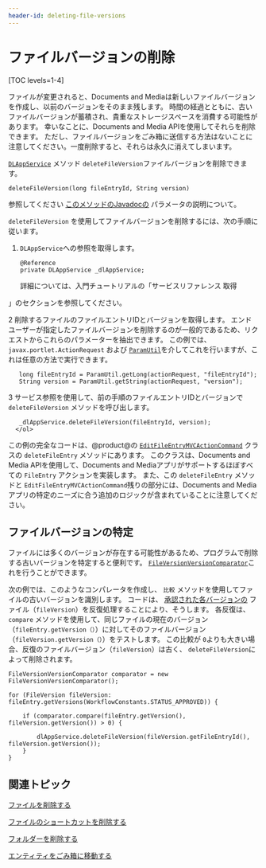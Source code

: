 ```yaml
---
header-id: deleting-file-versions
---
```


# ファイルバージョンの削除

[TOC levels=1-4]

ファイルが変更されると、Documents and Mediaは新しいファイルバージョンを作成し、以前のバージョンをそのまま残します。 時間の経過とともに、古いファイルバージョンが蓄積され、貴重なストレージスペースを消費する可能性があります。 幸いなことに、Documents and Media APIを使用してそれらを削除できます。 ただし、ファイルバージョンをごみ箱に送信する方法はないことに注意してください。一度削除すると、それらは永久に消えてしまいます。

[`DLAppService`](@platform-ref@/7.1-latest/javadocs/portal-kernel/com/liferay/document/library/kernel/service/DLAppService.html) メソッド `deleteFileVersion`ファイルバージョンを削除できます。

    deleteFileVersion(long fileEntryId, String version)

参照してください [このメソッドのJavadocの](@platform-ref@/7.1-latest/javadocs/portal-kernel/com/liferay/document/library/kernel/service/DLAppService.html#deleteFileVersion-long-java.lang.String-) パラメータの説明について。

`deleteFileVersion` を使用してファイルバージョンを削除するには、次の手順に従います。

1.  `DLAppService`への参照を取得します。
   
        @Reference
        private DLAppService _dlAppService;

    詳細については、入門チュートリアルの「サービスリファレンス</a> 取得

」のセクションを参照してください。</p></li> 
   
   2  削除するファイルのファイルエントリIDとバージョンを取得します。 エンドユーザーが指定したファイルバージョンを削除するのが一般的であるため、リクエストからこれらのパラメーターを抽出できます。 この例では、 `javax.portlet.ActionRequest` および [`ParamUtil`](@platform-ref@/7.1-latest/javadocs/portal-kernel/com/liferay/portal/kernel/util/ParamUtil.html)を介してこれを行いますが、これは任意の方法で実行できます。
  
       long fileEntryId = ParamUtil.getLong(actionRequest, "fileEntryId");
       String version = ParamUtil.getString(actionRequest, "version");
      

3  サービス参照を使用して、前の手順のファイルエントリIDとバージョンで `deleteFileVersion` メソッドを呼び出します。
  
       _dlAppService.deleteFileVersion(fileEntryId, version);
      </ol> 

この例の完全なコードは、@product@の [`EditFileEntryMVCActionCommand`](https://github.com/liferay/liferay-portal/blob/master/modules/apps/document-library/document-library-web/src/main/java/com/liferay/document/library/web/internal/portlet/action/EditFileEntryMVCActionCommand.java) クラスの `deleteFileEntry` メソッドにあります。 このクラスは、Documents and Media APIを使用して、Documents and Mediaアプリがサポートするほぼすべての `FileEntry` アクションを実装します。 また、この `deleteFileEntry` メソッドと `EditFileEntryMVCActionCommand`残りの部分には、Documents and Mediaアプリの特定のニーズに合う追加のロジックが含まれていることに注意してください。



## ファイルバージョンの特定

ファイルには多くのバージョンが存在する可能性があるため、プログラムで削除する古いバージョンを特定すると便利です。 [`FileVersionVersionComparator`](@platform-ref@/7.1-latest/javadocs/portal-kernel/com/liferay/document/library/kernel/util/comparator/FileVersionVersionComparator.html)これを行うことができます。

次の例では、このようなコンパレータを作成し、 `比較` メソッドを使用してファイルの古いバージョンを識別します。 コードは、 [承認された各バージョンの](/docs/7-1/user/-/knowledge_base/u/workflow) ファイル（`fileVersion`）を反復処理することにより、そうします。 各反復は、 `compare` メソッドを使用して、同じファイルの現在のバージョン（`fileEntry.getVersion（）`）に対してそのファイルバージョン（`fileVersion.getVersion（）`）をテストします。 この比較が `0`よりも大きい場合、反復のファイルバージョン（`fileVersion`）は古く、 `deleteFileVersion`によって削除されます。

    FileVersionVersionComparator comparator = new FileVersionVersionComparator();
    
    for (FileVersion fileVersion: fileEntry.getVersions(WorkflowConstants.STATUS_APPROVED)) {
    
        if (comparator.compare(fileEntry.getVersion(), fileVersion.getVersion()) > 0) {
    
            dlAppService.deleteFileVersion(fileVersion.getFileEntryId(), fileVersion.getVersion());
        }
    }
    



## 関連トピック

[ファイルを削除する](/docs/7-1/tutorials/-/knowledge_base/t/deleting-files)

[ファイルのショートカットを削除する](/docs/7-1/tutorials/-/knowledge_base/t/deleting-file-shortcuts)

[フォルダーを削除する](/docs/7-1/tutorials/-/knowledge_base/t/deleting-folders)

[エンティティをごみ箱に移動する](/docs/7-1/tutorials/-/knowledge_base/t/moving-entities-to-the-recycle-bin)
